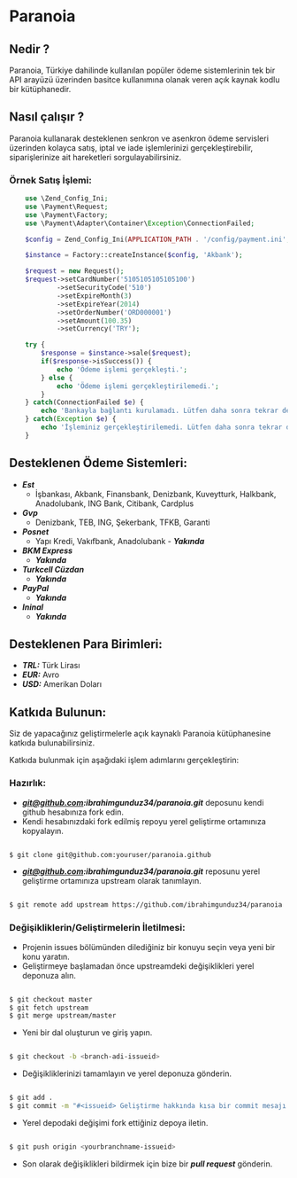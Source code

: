 # Paranoia
## Nedir ?
Paranoia, Türkiye dahilinde kullanılan popüler ödeme sistemlerinin tek bir API arayüzü üzerinden basitce kullanımına olanak veren açık kaynak kodlu bir kütüphanedir.

## Nasıl çalışır ?
Paranoia kullanarak desteklenen senkron ve asenkron ödeme servisleri üzerinden kolayca satış, iptal ve iade işlemlerinizi gerçekleştirebilir, siparişlerinize ait hareketleri sorgulayabilirsiniz.

### Örnek Satış İşlemi:

```php
	use \Zend_Config_Ini;
	use \Payment\Request;
	use \Payment\Factory;
	use \Payment\Adapter\Container\Exception\ConnectionFailed;

	$config = Zend_Config_Ini(APPLICATION_PATH . '/config/payment.ini', APPLICATION_ENV);

	$instance = Factory::createInstance($config, 'Akbank');

	$request = new Request();
	$request->setCardNumber('5105105105105100')
	        ->setSecurityCode('510')
	        ->setExpireMonth(3)
	        ->setExpireYear(2014)
	        ->setOrderNumber('ORD000001')
	        ->setAmount(100.35)
	        ->setCurrency('TRY');

	try {
		$response = $instance->sale($request);
		if($response->isSuccess()) {
			echo 'Ödeme işlemi gerçekleşti.';
		} else {
			echo 'Ödeme işlemi gerçekleştirilemedi.';
		}
	} catch(ConnectionFailed $e) {
		echo 'Bankayla bağlantı kurulamadı. Lütfen daha sonra tekrar deneyiniz.';
	} catch(Exception $e) {
		echo 'İşleminiz gerçekleştirilemedi. Lütfen daha sonra tekrar deneyiniz.'	;
	}

```

## Desteklenen Ödeme Sistemleri:

* ***Est***
	* İşbankası, Akbank, Finansbank, Denizbank, Kuveytturk, Halkbank, Anadolubank, ING Bank, Citibank, Cardplus
* ***Gvp***
	* Denizbank, TEB, ING, Şekerbank, TFKB, Garanti
* ***Posnet***
	* Yapı Kredi, Vakıfbank, Anadolubank - ***Yakında***
* ***BKM Express***
	* ***Yakında***
* ***Turkcell Cüzdan***
	* ***Yakında***
* ***PayPal***
	* ***Yakında***
* ***Ininal***
	* ***Yakında***

## Desteklenen Para Birimleri:

* ***TRL:*** Türk Lirası
* ***EUR:*** Avro
* ***USD:*** Amerikan Doları

## Katkıda Bulunun:
Siz de yapacağınız geliştirmelerle açık kaynaklı Paranoia kütüphanesine katkıda bulunabilirsiniz.

Katkıda bulunmak için aşağıdaki işlem adımlarını gerçekleştirin:

### Hazırlık:

* ***git@github.com:ibrahimgunduz34/paranoia.git*** deposunu kendi github hesabınıza fork edin.
* Kendi hesabınızdaki fork edilmiş repoyu yerel geliştirme ortamınıza kopyalayın.

```sh

$ git clone git@github.com:youruser/paranoia.github

```
* ***git@github.com:ibrahimgunduz34/paranoia.git*** reposunu yerel geliştirme ortamınıza upstream olarak tanımlayın.

```sh

$ git remote add upstream https://github.com/ibrahimgunduz34/paranoia

```

### Değişikliklerin/Geliştirmelerin İletilmesi:

* Projenin issues bölümünden dilediğiniz bir konuyu seçin veya yeni bir konu yaratın.
* Geliştirmeye başlamadan önce upstreamdeki değişiklikleri yerel deponuza alın.

```sh

$ git checkout master
$ git fetch upstream
$ git merge upstream/master

```

* Yeni bir dal oluşturun ve giriş yapın.

```sh

$ git checkout -b <branch-adi-issueid>

```

* Değişikliklerinizi tamamlayın ve yerel deponuza gönderin.

```sh

$ git add .
$ git commit -m "#<issueid> Geliştirme hakkında kısa bir commit mesajı."

```

* Yerel depodaki değişimi fork ettiğiniz depoya iletin.

```sh

$ git push origin <yourbranchname-issueid>

```
* Son olarak değişiklikleri bildirmek için bize bir ***pull request*** gönderin.
